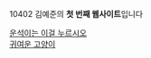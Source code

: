 10402 김예준의 <strong>첫 번째 웹사이트</strong>입니다

<a href="https://ye-zun.github.io/first/1.html">운석이는 이걸 누르시오</a><br><a href="https://www.fmkorea.com/1713887805">귀여운 고양이</a>

